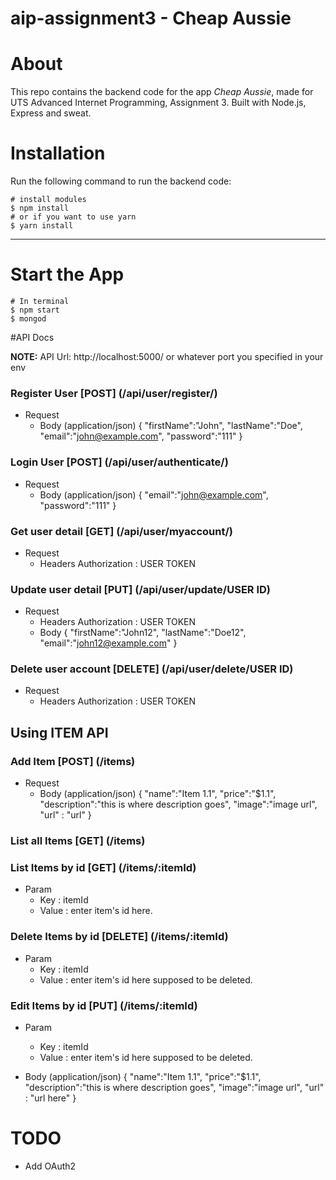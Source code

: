 # aip-assignment3 - Cheap Aussie

# About

This repo contains the backend code for the app *Cheap Aussie*, made for UTS Advanced Internet Programming, Assignment 3. Built with Node.js, Express and sweat.

# Installation

Run the following command to run the backend code:

```
# install modules
$ npm install 
# or if you want to use yarn
$ yarn install
```

-------------
# Start the App

```
# In terminal
$ npm start
$ mongod
```

#API Docs

**NOTE:** API Url: http://localhost:5000/ or whatever port you specified in your env

### Register User [POST] (/api/user/register/)
+ Request
    + Body (application/json)
    {
        "firstName":"John",
        "lastName":"Doe",
        "email":"john@example.com",
        "password":"111"
    }
    
### Login User [POST] (/api/user/authenticate/)
+ Request
    + Body (application/json)
    {
        "email":"john@example.com",
        "password":"111"
    }
    
### Get user detail [GET] (/api/user/myaccount/)
+ Request
    + Headers
      Authorization : USER TOKEN

### Update user detail [PUT] (/api/user/update/USER ID)
+ Request
    + Headers
      Authorization : USER TOKEN
    + Body
    {
        "firstName":"John12",
        "lastName":"Doe12",
        "email":"john12@example.com"
    }    

### Delete user account [DELETE] (/api/user/delete/USER ID)
+ Request
    + Headers
      Authorization : USER TOKEN

## Using ITEM API

### Add Item [POST] (/items)
+ Request
    + Body (application/json)
    {
        "name":"Item 1.1",
        "price":"$1.1",
        "description":"this is where description goes",
        "image":"image url",
        "url" : "url"
    }

### List all Items [GET] (/items)

### List Items by id [GET] (/items/:itemId)
+ Param
    + Key : itemId
    + Value : enter item's id here.

### Delete Items by id [DELETE] (/items/:itemId)
+ Param
    + Key : itemId
    + Value : enter item's id here supposed to be deleted.

### Edit Items by id [PUT] (/items/:itemId)
+ Param
    + Key : itemId
    + Value : enter item's id here supposed to be deleted.

+ Body (application/json)
    {
        "name":"Item 1.1",
        "price":"$1.1",
        "description":"this is where description goes",
        "image":"image url",
        "url" : "url here"
    }

# TODO
- Add OAuth2
